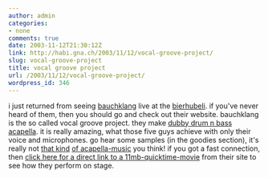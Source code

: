 ```yaml
---
author: admin
categories:
- none
comments: true
date: 2003-11-12T21:30:12Z
link: http://habi.gna.ch/2003/11/12/vocal-groove-project/
slug: vocal-groove-project
title: vocal groove project
url: /2003/11/12/vocal-groove-project/
wordpress_id: 346
---
```


i just returned from seeing [bauchklang](http://www.bauchklang.at/) live at the [bierhubeli](http://www.bierhuebeli.ch/).
if you've never heard of them, then you should go and check out their website.
bauchklang is the so called vocal groove project. they make [dubby drum n bass](http://www.ishkur.com/features/music/) [acapella](http://www.cobwebaudio.co.uk/sound_samples/acapella.html). it is really amazing, what those five guys achieve with only their voice and microphones.
go hear some samples (in the goodies section), it's really not [that kind](http://www.pickets.co.uk/) [of acapella-music](http://www.five4one.de/) you think!
if you got a fast connection, then [click here for a direct link to a 11mb-quicktime-movie](http://www.bureaumd.de/DATA/bauchklang/visitor.Copy.01_broadband.mov) from their site to see how they perform on stage.
